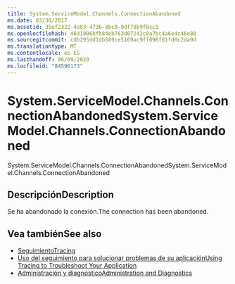 ```yaml
---
title: System.ServiceModel.Channels.ConnectionAbandoned
ms.date: 03/30/2017
ms.assetid: 35ef2322-4a83-473b-8bc0-0df78b9f8cc1
ms.openlocfilehash: 46d1906bfb84eb763d07242c8a7bc4a6e4c46e80
ms.sourcegitcommit: cdb295dd1db589ce5169ac9ff096f01fd0c2da9d
ms.translationtype: MT
ms.contentlocale: es-ES
ms.lasthandoff: 06/09/2020
ms.locfileid: "84596173"
---
```

# <a name="systemservicemodelchannelsconnectionabandoned"></a><span data-ttu-id="a4f86-102">System.ServiceModel.Channels.ConnectionAbandoned</span><span class="sxs-lookup"><span data-stu-id="a4f86-102">System.ServiceModel.Channels.ConnectionAbandoned</span></span>
<span data-ttu-id="a4f86-103">System.ServiceModel.Channels.ConnectionAbandoned</span><span class="sxs-lookup"><span data-stu-id="a4f86-103">System.ServiceModel.Channels.ConnectionAbandoned</span></span>  
  
## <a name="description"></a><span data-ttu-id="a4f86-104">Descripción</span><span class="sxs-lookup"><span data-stu-id="a4f86-104">Description</span></span>  
 <span data-ttu-id="a4f86-105">Se ha abandonado la conexión.</span><span class="sxs-lookup"><span data-stu-id="a4f86-105">The connection has been abandoned.</span></span>  
  
## <a name="see-also"></a><span data-ttu-id="a4f86-106">Vea también</span><span class="sxs-lookup"><span data-stu-id="a4f86-106">See also</span></span>

- [<span data-ttu-id="a4f86-107">Seguimiento</span><span class="sxs-lookup"><span data-stu-id="a4f86-107">Tracing</span></span>](index.md)
- [<span data-ttu-id="a4f86-108">Uso del seguimiento para solucionar problemas de su aplicación</span><span class="sxs-lookup"><span data-stu-id="a4f86-108">Using Tracing to Troubleshoot Your Application</span></span>](using-tracing-to-troubleshoot-your-application.md)
- [<span data-ttu-id="a4f86-109">Administración y diagnóstico</span><span class="sxs-lookup"><span data-stu-id="a4f86-109">Administration and Diagnostics</span></span>](../index.md)
